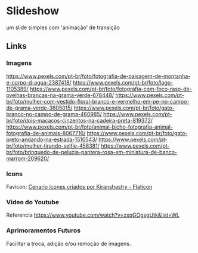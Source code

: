 # Slideshow
 um slide simples com 'animação' de transição

## Links
### Imagens
 https://www.pexels.com/pt-br/foto/fotografia-de-paisagem-de-montanha-e-corpo-d-agua-2387418/
 https://www.pexels.com/pt-br/foto/lago-1105389/
 https://www.pexels.com/pt-br/foto/fotografia-com-foco-raso-de-ovelhas-brancas-na-grama-verde-678448/
 https://www.pexels.com/pt-br/foto/mulher-com-vestido-floral-branco-e-vermelho-em-pe-no-campo-de-grama-verde-3605015/
 https://www.pexels.com/pt-br/foto/gato-branco-no-campo-de-grama-460985/
 https://www.pexels.com/pt-br/foto/dois-macacos-cinzentos-na-cadeira-preta-819372/
 https://www.pexels.com/pt-br/foto/animal-bicho-fotografia-animal-fotografia-de-animais-8067716/
 https://www.pexels.com/pt-br/foto/gato-preto-andando-na-estrada-1510543/
 https://www.pexels.com/pt-br/foto/mulher-tirando-selfie-458381/
 https://www.pexels.com/pt-br/foto/brinquedo-de-pelucia-pantera-rosa-em-miniatura-de-banco-marrom-209620/

### Icons
 Favicon: <a href="https://www.flaticon.com/br/icones-gratis/cenario" title="cenario ícones">Cenario ícones criados por Kiranshastry - Flaticon</a>

### Video do Youtube
 Referencia
 https://www.youtube.com/watch?v=zxqGOgsgUtk&list=WL
 
### Aprimoramentos Futuros
 Facilitar a troca, adição e/ou remoção de imagens.
